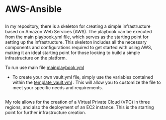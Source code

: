 # AWS-Ansible
##
In my repository, there is a skeleton for creating a simple infrastructure based on Amazon Web Services (AWS). The playbook can be executed from the main playbook.yml file, which serves as the starting point for setting up the infrastructure. This skeleton includes all the necessary components and configurations required to get started with using AWS, making it an ideal starting point for those looking to build a simple infrastructure on the platform. 

To run use main file [mainplaybook.yml](https://github.com/dkasyan/AWS-Ansible/blob/main/mainplaybook.yml)
+ To create your own vault.yml file, simply use the variables contained within the [template_vault.yml](https://github.com/dkasyan/AWS-Ansible/blob/main/template_vault.yml) . This will allow you to customize the file to meet your specific needs and requirements. 

##
My role allows for the creation of a Virtual Private Cloud (VPC) in three regions, and also the deployment of an EC2 instance. This is the starting point for further infrastructure creation.
